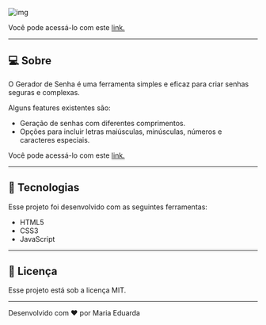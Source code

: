 ![img](-)

Você pode acessá-lo com este [link.](-)

---

## **💻 Sobre**

O Gerador de Senha é uma ferramenta simples e eficaz para criar senhas seguras e complexas.

Alguns features existentes são:

- Geração de senhas com diferentes comprimentos.
- Opções para incluir letras maiúsculas, minúsculas, números e caracteres especiais.

Você pode acessá-lo com este [link.](-)

---

## **🚀 Tecnologias**

Esse projeto foi desenvolvido com as seguintes ferramentas:

- HTML5
- CSS3
- JavaScript

---

## **📝 Licença**

Esse projeto está sob a licença MIT.

---

Desenvolvido com ❤️ por Maria Eduarda
